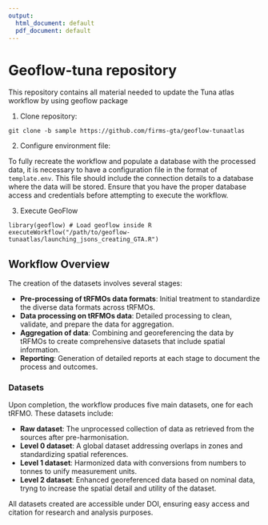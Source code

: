 ```yaml
---
output:
  html_document: default
  pdf_document: default
---
```


# Geoflow-tuna repository

This repository contains all material needed to update the Tuna atlas workflow by using geoflow package

1) Clone repository:
```
git clone -b sample https://github.com/firms-gta/geoflow-tunaatlas
```

2) Configure environment file:

To fully recreate the workflow and populate a database with the processed data, it is necessary to have a configuration file in the format of `template.env`. This file should include the connection details to a database where the data will be stored. Ensure that you have the proper database access and credentials before attempting to execute the workflow.
  
3) Execute GeoFlow
```
library(geoflow) # Load geoflow inside R
executeWorkflow("/path/to/geoflow-tunaatlas/launching_jsons_creating_GTA.R")
```

## Workflow Overview

The creation of the datasets involves several stages:

- **Pre-processing of tRFMOs data formats**: Initial treatment to standardize the diverse data formats across tRFMOs.
- **Data processing on tRFMOs data**: Detailed processing to clean, validate, and prepare the data for aggregation.
- **Aggregation of data**: Combining and georeferencing the data by tRFMOs to create comprehensive datasets that include spatial information.
- **Reporting**: Generation of detailed reports at each stage to document the process and outcomes.

### Datasets

Upon completion, the workflow produces five main datasets, one for each tRFMO. These datasets include:

- **Raw dataset**: The unprocessed collection of data as retrieved from the sources after pre-harmonisation.
- **Level 0 dataset**: A global dataset addressing overlaps in zones and standardizing spatial references.
- **Level 1 dataset**: Harmonized data with conversions from numbers to tonnes to unify measurement units.
- **Level 2 dataset**: Enhanced georeferenced data based on nominal data, tryng to increase the spatial detail and utility of the dataset.

All datasets created are accessible under DOI, ensuring easy access and citation for research and analysis purposes.
